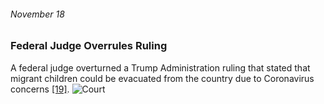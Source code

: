 ###### November 18

### Federal Judge Overrules Ruling

A federal judge overturned a Trump Administration ruling that stated that migrant children could be evacuated from the country due to Coronavirus concerns [[19]](https://www.infoplease.com/november-2020-current-events-us-news).
![Court](https://images.unsplash.com/photo-1453945619913-79ec89a82c51?ixid=MXwxMjA3fDB8MHxwaG90by1wYWdlfHx8fGVufDB8fHw%3D&ixlib=rb-1.2.1&auto=format&fit=crop&w=750&q=80)
